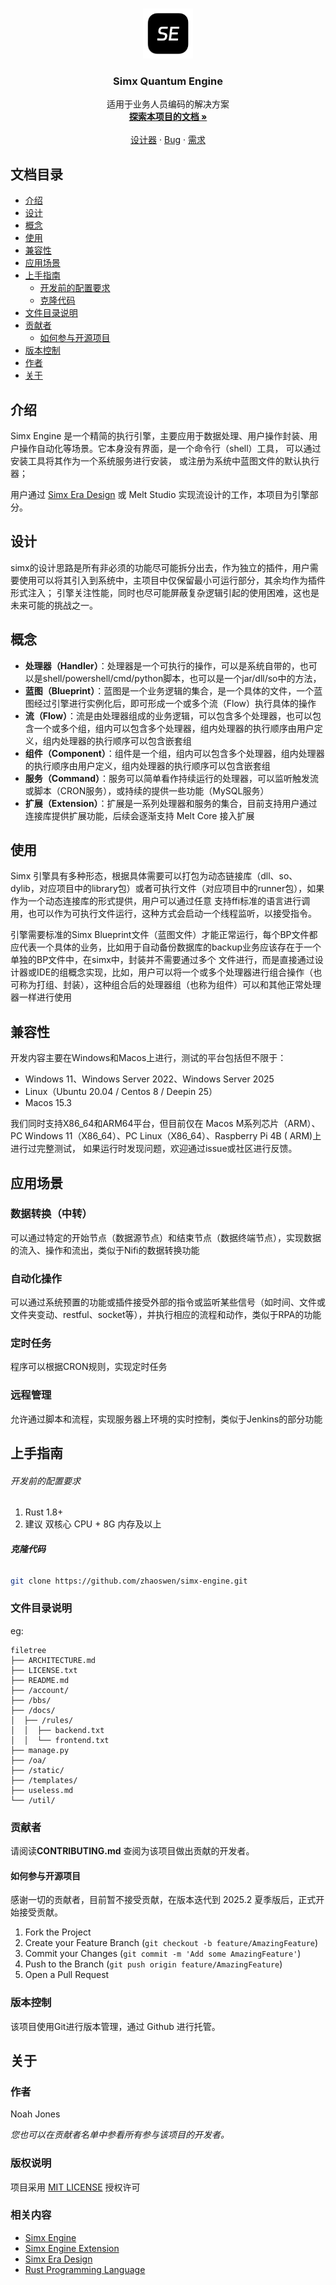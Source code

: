 <!--suppress CheckImageSize -->
<br />

<p align="center">
  <a href="https://github.com/zhaoswen/simx-engine/">
    <img src="runner/resource/SimxIcon.png" alt="Logo" width="80px" height="80px">
  </a>

<h3 align="center">Simx Quantum Engine</h3>
  <p align="center">
    适用于业务人员编码的解决方案
    <br />
    <a href="https://pro.zhaosw.site/docs/engine/quick-start"><strong>探索本项目的文档 »</strong></a>
    <br />
    <br />
    <a href="https://github.com/zhaoswen/simx-engine">设计器</a>
     · 
    <a href="https://github.com/zhaoswen/simx-engine/issues">Bug</a>
     · 
    <a href="https://github.com/zhaoswen/simx-engine/issues">需求</a>
  </p>

## 文档目录

- [介绍](#介绍)
- [设计](#设计)
- [概念](#概念)
- [使用](#使用)
- [兼容性](#兼容性)
- [应用场景](#应用场景)
- [上手指南](#上手指南)
  - [开发前的配置要求](#开发前的配置要求)
  - [克隆代码](#克隆代码)
- [文件目录说明](#文件目录说明)
- [贡献者](#贡献者)
  - [如何参与开源项目](#如何参与开源项目)
- [版本控制](#版本控制)
- [作者](#作者)
- [关于](#关于)

## 介绍

Simx Engine 是一个精简的执行引擎，主要应用于数据处理、用户操作封装、用户操作自动化等场景。它本身没有界面，是一个命令行（shell）工具，
可以通过安装工具将其作为一个系统服务进行安装， 或注册为系统中蓝图文件的默认执行器；

用户通过 [Simx Era Design](https://github.com/zhaoswen/simx-era-design) 或 Melt Studio 实现流设计的工作，本项目为引擎部分。

## 设计

simx的设计思路是所有非必须的功能尽可能拆分出去，作为独立的插件，用户需要使用可以将其引入到系统中，主项目中仅保留最小可运行部分，其余均作为插件形式注入；
引擎关注性能，同时也尽可能屏蔽复杂逻辑引起的使用困难，这也是未来可能的挑战之一。

## 概念

- **处理器（Handler）**：处理器是一个可执行的操作，可以是系统自带的，也可以是shell/powershell/cmd/python脚本，也可以是一个jar/dll/so中的方法，
- **蓝图（Blueprint）**：蓝图是一个业务逻辑的集合，是一个具体的文件，一个蓝图经过引擎进行实例化后，即可形成一个或多个流（Flow）执行具体的操作
- **流（Flow）**：流是由处理器组成的业务逻辑，可以包含多个处理器，也可以包含一个或多个组，组内可以包含多个处理器，组内处理器的执行顺序由用户定义，组内处理器的执行顺序可以包含嵌套组
- **组件（Component）**：组件是一个组，组内可以包含多个处理器，组内处理器的执行顺序由用户定义，组内处理器的执行顺序可以包含嵌套组
- **服务（Command）**：服务可以简单看作持续运行的处理器，可以监听触发流或脚本（CRON服务），或持续的提供一些功能（MySQL服务）
- **扩展（Extension）**：扩展是一系列处理器和服务的集合，目前支持用户通过连接库提供扩展功能，后续会逐渐支持 Melt Core 接入扩展

## 使用

Simx 引擎具有多种形态，根据具体需要可以打包为动态链接库（dll、so、dylib，对应项目中的library包）或者可执行文件（对应项目中的runner包），如果作为一个动态连接库的形式提供，用户可以通过任意
支持ffi标准的语言进行调用，也可以作为可执行文件运行，这种方式会启动一个线程监听，以接受指令。

引擎需要标准的Simx Blueprint文件（蓝图文件）才能正常运行，每个BP文件都应代表一个具体的业务，比如用于自动备份数据库的backup业务应该存在于一个单独的BP文件中，在simx中，封装并不需要通过多个
文件进行，而是直接通过设计器或IDE的组概念实现，比如，用户可以将一个或多个处理器进行组合操作（也可称为打组、封装），这种组合后的处理器组（也称为组件）可以和其他正常处理器一样进行使用

## 兼容性

开发内容主要在Windows和Macos上进行，测试的平台包括但不限于：

- Windows 11、Windows Server 2022、Windows Server 2025
- Linux（Ubuntu 20.04 / Centos 8 / Deepin 25）
- Macos 15.3

我们同时支持X86_64和ARM64平台，但目前仅在 Macos M系列芯片（ARM）、PC Windows 11（X86_64）、PC Linux（X86_64）、Raspberry Pi 4B (
ARM)上进行过完整测试，
如果运行时发现问题，欢迎通过issue或社区进行反馈。

## 应用场景

### 数据转换（中转）

可以通过特定的开始节点（数据源节点）和结束节点（数据终端节点），实现数据的流入、操作和流出，类似于Nifi的数据转换功能

### 自动化操作

可以通过系统预置的功能或插件接受外部的指令或监听某些信号（如时间、文件或文件夹变动、restful、socket等），并执行相应的流程和动作，类似于RPA的功能

### 定时任务

程序可以根据CRON规则，实现定时任务

### 远程管理

允许通过脚本和流程，实现服务器上环境的实时控制，类似于Jenkins的部分功能

## 上手指南

###### 开发前的配置要求

1. Rust 1.8+
2. 建议 双核心 CPU + 8G 内存及以上

###### **克隆代码**

```sh
git clone https://github.com/zhaoswen/simx-engine.git
```

### 文件目录说明

eg:

```
filetree 
├── ARCHITECTURE.md
├── LICENSE.txt
├── README.md
├── /account/
├── /bbs/
├── /docs/
│  ├── /rules/
│  │  ├── backend.txt
│  │  └── frontend.txt
├── manage.py
├── /oa/
├── /static/
├── /templates/
├── useless.md
└── /util/

```

### 贡献者

请阅读**CONTRIBUTING.md** 查阅为该项目做出贡献的开发者。

#### 如何参与开源项目

感谢一切的贡献者，目前暂不接受贡献，在版本迭代到 2025.2 夏季版后，正式开始接受贡献。

1. Fork the Project
2. Create your Feature Branch (`git checkout -b feature/AmazingFeature`)
3. Commit your Changes (`git commit -m 'Add some AmazingFeature'`)
4. Push to the Branch (`git push origin feature/AmazingFeature`)
5. Open a Pull Request

### 版本控制

该项目使用Git进行版本管理，通过 Github 进行托管。

## 关于

### 作者

Noah Jones

*您也可以在贡献者名单中参看所有参与该项目的开发者。*

### 版权说明

项目采用 [MIT LICENSE](https://github.com/zhaoswen/simx-engine/blob/master/LICENSE) 授权许可

### 相关内容

- [Simx Engine](https://github.com/zhaoswen/simx-engine)
- [Simx Engine Extension](https://github.com/zhaoswen/simx-engine-extension)
- [Simx Era Design](https://github.com/zhaoswen/simx-era-design)
- [Rust Programming Language](https://www.rust-lang.org/)